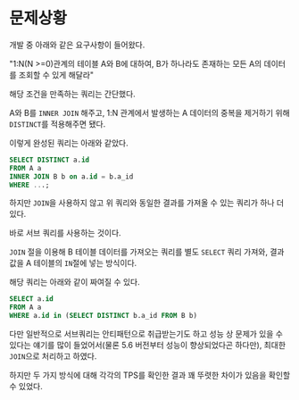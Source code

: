 # 문제상황
개발 중 아래와 같은 요구사항이 들어왔다.

"1:N(N >=0)관계의 테이블 A와 B에 대하여, B가 하나라도 존재하는 모든 A의 데이터를 조회할 수 있게 해달라"

해당 조건을 만족하는 쿼리는 간단했다.

A와 B를 `INNER JOIN` 해주고, 1:N 관계에서 발생하는 A 데이터의 중복을 제거하기 위해 `DISTINCT`를 적용해주면 됐다.

이렇게 완성된 쿼리는 아래와 같았다.

```sql
SELECT DISTINCT a.id
FROM A a
INNER JOIN B b on a.id = b.a_id
WHERE ...;
```
하지만 `JOIN`을 사용하지 않고 위 쿼리와 동일한 결과를 가져올 수 있는 쿼리가 하나 더 있다.

바로 서브 쿼리를 사용하는 것이다.

`JOIN` 절을 이용해 B 테이블 데이터를 가져오는 쿼리를 별도 `SELECT` 쿼리 가져와, 결과값을 A 테이블의 `IN`절에 넣는 방식이다.

해당 쿼리는 아래와 같이 짜여질 수 있다.

```sql
SELECT a.id
FROM A a
WHERE a.id in (SELECT DISTINCT b.a_id FROM B b)
```
다만 일반적으로 서브쿼리는 안티패턴으로 취급받는기도 하고 성능 상 문제가 있을 수 있다는 얘기를 많이 들었어서(물론 5.6 버전부터 성능이 향상되었다곤 하다만), 최대한 `JOIN`으로 처리하고 하였다.

하지만 두 가지 방식에 대해 각각의 TPS를 확인한 결과 꽤 뚜렷한 차이가 있음을 확인할 수 있었다.